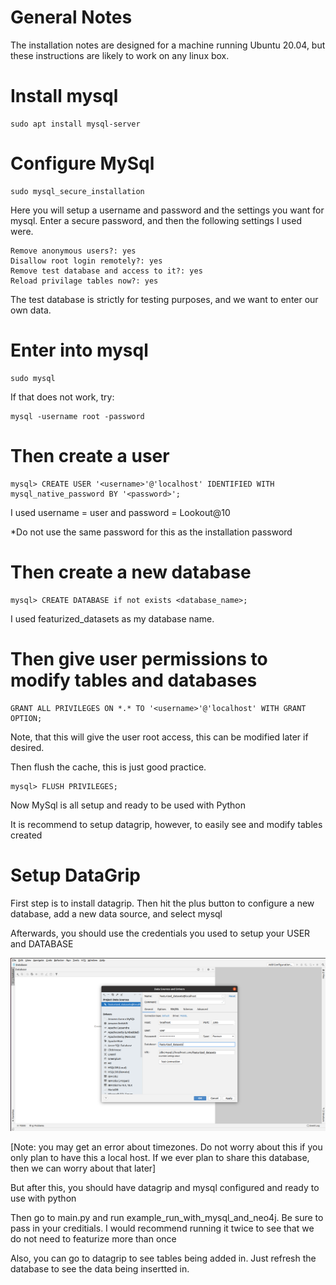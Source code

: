 # General Notes
The installation notes are designed for a machine running Ubuntu 20.04, but these
instructions are likely to work on any linux box.

# Install mysql
    sudo apt install mysql-server

# Configure MySql
    sudo mysql_secure_installation

Here you will setup a username and password and the settings you want for mysql.
Enter a secure password, and then the following settings I used were.

	Remove anonymous users?: yes
	Disallow root login remotely?: yes
	Remove test database and access to it?: yes
	Reload privilage tables now?: yes
	
The test database is strictly for testing purposes, and we want to enter our own
data.
	
# Enter into mysql
    sudo mysql

If that does not work, try: 

    mysql -username root -password

# Then create a user
    mysql> CREATE USER '<username>'@'localhost' IDENTIFIED WITH mysql_native_password BY '<password>';

I used username = user and password = Lookout@10 

*Do not use the same password for this as the installation password
	
# Then create a new database

    mysql> CREATE DATABASE if not exists <database_name>;

I used featurized_datasets as my database name.

# Then give user permissions to modify tables and databases

    GRANT ALL PRIVILEGES ON *.* TO '<username>'@'localhost' WITH GRANT OPTION;
    
Note, that this will give the user root access, this can be modified later if desired.

Then flush the cache, this is just good practice.

    mysql> FLUSH PRIVILEGES;

Now MySql is all setup and ready to be used with Python

It is recommend to setup datagrip, however, to easily see and modify tables created

# Setup DataGrip

First step is to install datagrip.
Then hit the plus button to configure a new database, add a new data source, and 
select mysql

Afterwards, you should use the credentials you used to setup your USER and DATABASE

![alt text](Setup.png)

[Note: you may get an error about timezones. Do not worry about this if you only plan to have this a local host. 
If we ever plan to share this database, then we can worry about that later]

But after this, you should have datagrip and mysql configured and ready to use with python

Then go to main.py and run example_run_with_mysql_and_neo4j. 
Be sure to pass in your creditials. I would recommend running it twice to see 
that we do not need to featurize more than once

Also, you can go to datagrip to see tables being added in. 
Just refresh the database to see the data being insertted in. 
